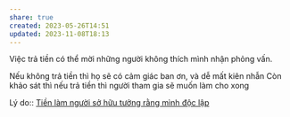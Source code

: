 ```yaml
---
share: true
created: 2023-05-26T14:51
updated: 2023-11-08T18:13
---
```


Việc trả tiền có thể mời những người không thích mình nhận phỏng vấn. 


Nếu không trả tiền thì họ sẽ có cảm giác ban ơn, và dễ mất kiên nhẫn
Còn khảo sát thì nếu trả tiền thì người tham gia sẽ muốn làm cho xong

Lý do:: [Tiền làm người sở hữu tưởng rằng mình độc lập](../../../../Kinh%20t%E1%BA%BF%20h%E1%BB%8Dc%20v%C3%A0%20ch%E1%BB%A7%20ngh%C4%A9a%20t%C3%A2n%20t%E1%BB%B1%20do.%20T%C3%A2m%20l%C3%BD%20h%E1%BB%8Dc%20qu%E1%BA%A3n%20l%C3%BD%20v%C3%A0%20lao%20%C4%91%E1%BB%99ng/Kinh%20t%E1%BA%BF%20h%E1%BB%8Dc,%20ch%E1%BB%A7%20ngh%C4%A9a%20t%C3%A2n%20t%E1%BB%B1%20do/Kinh%20t%E1%BA%BF%20h%E1%BB%8Dc%20t%C3%A2m%20l%C3%BD/Ti%E1%BB%81n%20l%C3%A0m%20ng%C6%B0%E1%BB%9Di%20s%E1%BB%9F%20h%E1%BB%AFu%20t%C6%B0%E1%BB%9Fng%20r%E1%BA%B1ng%20m%C3%ACnh%20%C4%91%E1%BB%99c%20l%E1%BA%ADp.md)
